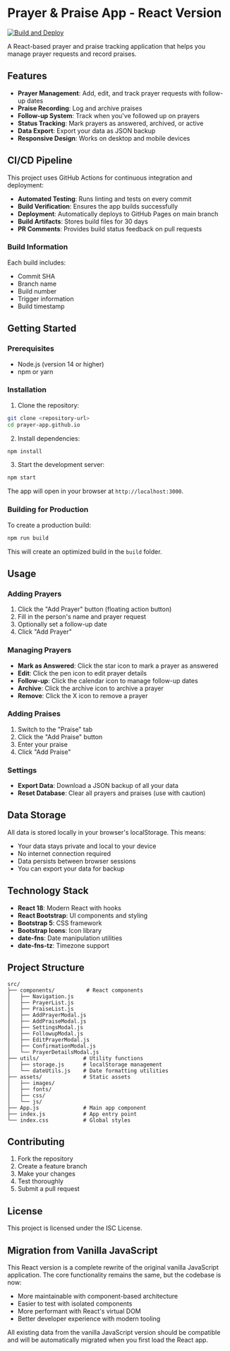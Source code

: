 # Prayer & Praise App - React Version

[![Build and Deploy](https://github.com/your-username/prayer-app.github.io/workflows/Build%20and%20Deploy/badge.svg)](https://github.com/your-username/prayer-app.github.io/actions)

A React-based prayer and praise tracking application that helps you manage prayer requests and record praises.

## Features

- **Prayer Management**: Add, edit, and track prayer requests with follow-up dates
- **Praise Recording**: Log and archive praises
- **Follow-up System**: Track when you've followed up on prayers
- **Status Tracking**: Mark prayers as answered, archived, or active
- **Data Export**: Export your data as JSON backup
- **Responsive Design**: Works on desktop and mobile devices

## CI/CD Pipeline

This project uses GitHub Actions for continuous integration and deployment:

- **Automated Testing**: Runs linting and tests on every commit
- **Build Verification**: Ensures the app builds successfully
- **Deployment**: Automatically deploys to GitHub Pages on main branch
- **Build Artifacts**: Stores build files for 30 days
- **PR Comments**: Provides build status feedback on pull requests

### Build Information

Each build includes:
- Commit SHA
- Branch name
- Build number
- Trigger information
- Build timestamp

## Getting Started

### Prerequisites

- Node.js (version 14 or higher)
- npm or yarn

### Installation

1. Clone the repository:
```bash
git clone <repository-url>
cd prayer-app.github.io
```

2. Install dependencies:
```bash
npm install
```

3. Start the development server:
```bash
npm start
```

The app will open in your browser at `http://localhost:3000`.

### Building for Production

To create a production build:

```bash
npm run build
```

This will create an optimized build in the `build` folder.

## Usage

### Adding Prayers
1. Click the "Add Prayer" button (floating action button)
2. Fill in the person's name and prayer request
3. Optionally set a follow-up date
4. Click "Add Prayer"

### Managing Prayers
- **Mark as Answered**: Click the star icon to mark a prayer as answered
- **Edit**: Click the pen icon to edit prayer details
- **Follow-up**: Click the calendar icon to manage follow-up dates
- **Archive**: Click the archive icon to archive a prayer
- **Remove**: Click the X icon to remove a prayer

### Adding Praises
1. Switch to the "Praise" tab
2. Click the "Add Praise" button
3. Enter your praise
4. Click "Add Praise"

### Settings
- **Export Data**: Download a JSON backup of all your data
- **Reset Database**: Clear all prayers and praises (use with caution)

## Data Storage

All data is stored locally in your browser's localStorage. This means:
- Your data stays private and local to your device
- No internet connection required
- Data persists between browser sessions
- You can export your data for backup

## Technology Stack

- **React 18**: Modern React with hooks
- **React Bootstrap**: UI components and styling
- **Bootstrap 5**: CSS framework
- **Bootstrap Icons**: Icon library
- **date-fns**: Date manipulation utilities
- **date-fns-tz**: Timezone support

## Project Structure

```
src/
├── components/          # React components
│   ├── Navigation.js
│   ├── PrayerList.js
│   ├── PraiseList.js
│   ├── AddPrayerModal.js
│   ├── AddPraiseModal.js
│   ├── SettingsModal.js
│   ├── FollowupModal.js
│   ├── EditPrayerModal.js
│   ├── ConfirmationModal.js
│   └── PrayerDetailsModal.js
├── utils/              # Utility functions
│   ├── storage.js      # localStorage management
│   └── dateUtils.js    # Date formatting utilities
├── assets/             # Static assets
│   ├── images/
│   ├── fonts/
│   ├── css/
│   └── js/
├── App.js              # Main app component
├── index.js            # App entry point
└── index.css           # Global styles
```

## Contributing

1. Fork the repository
2. Create a feature branch
3. Make your changes
4. Test thoroughly
5. Submit a pull request

## License

This project is licensed under the ISC License.

## Migration from Vanilla JavaScript

This React version is a complete rewrite of the original vanilla JavaScript application. The core functionality remains the same, but the codebase is now:

- More maintainable with component-based architecture
- Easier to test with isolated components
- More performant with React's virtual DOM
- Better developer experience with modern tooling

All existing data from the vanilla JavaScript version should be compatible and will be automatically migrated when you first load the React app.

